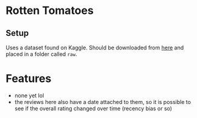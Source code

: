# Rotten Tomatoes
## Setup

Uses a dataset found on Kaggle. Should be downloaded from [here](https://www.kaggle.com/datasets/andrezaza/clapper-massive-rotten-tomatoes-movies-and-reviews) and placed in a folder called `raw`.

# Features

- none yet lol
- the reviews here also have a date attached to them, so it is possible to see if the overall rating changed over time (recency bias or so)